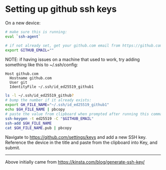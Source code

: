 # Setting up github ssh keys

On a new device:

```bash
# make sure this is running:
eval `ssh-agent`
```

```bash
# if not already set, get your github.com email from https://github.com/settings/emails and put it here
export GITHUB_EMAIL=""
```

NOTE: if having issues on a machine that used to work, try adding something like this to ~/.ssh/config:

```
Host github.com
  Hostname github.com
  User git
  IdentityFile ~/.ssh/id_ed25519_github1
```

```bash
ls -l ~/.ssh/id_ed25519_github?
# bump the number if it already exists:
export GH_FILE_NAME="~/.ssh/id_ed25519_github1"
echo $GH_FILE_NAME | pbcopy
# paste the value from clipboard when prompted after running this command:
ssh-keygen -t ed25519 -C "$GITHUB_EMAIL"
ssh-add $GH_FILE_NAME
cat $GH_FILE_NAME.pub | pbcopy
```

Navigate to https://github.com/settings/keys and add a new SSH key. Reference the device in the title and paste from the clipboard into Key, and submit.

---

Above initially came from https://kinsta.com/blog/generate-ssh-key/

